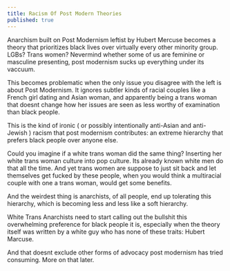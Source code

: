 ```yaml
---
title: Racism Of Post Modern Theories
published: true
---
```

Anarchism built on Post Modernism leftist by Hubert Mercuse becomes a theory that prioritizes black lives over virtually every other minority group. LGBs? Trans women? Nevermind whether some of us are feminine or masculine presenting, post modernism sucks up everything under its vaccuum.

This becomes problematic when the only issue you disagree with the left is about Post Modernism. It ignores subtler kinds of racial couples like a French girl dating and Asian woman, and apparently being a trans woman that doesnt change how her issues are seen as less worthy of examination than black people.

This is the kind of ironic ( or possibly intentionally anti-Asian and anti-Jewish ) racism that post modernism contributes: an extreme hierarchy that prefers black people over anyone else.

Could you imagine if a white trans woman did the same thing? Inserting her white trans woman culture into pop culture. Its already known white men do that all the time. And yet trans women are suppose to just sit back and let themselves get fucked by these people, when you would think a multiracial couple with one a trans woman, would get some benefits.

And the weirdest thing is anarchists, of all people, end up tolerating this hierarchy, which is becoming less and less like a soft hierarchy.

White Trans Anarchists need to start calling out the bullshit this overwhelming preference for black people it is, especially when the theory itself was written by a white guy who has none of these traits: Hubert Marcuse.

And that doesnt exclude other forms of advocacy post modernism has tried consuming. More on that later.
